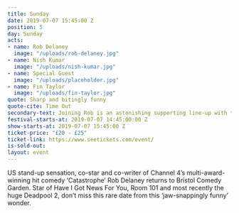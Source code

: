 ```yaml
---
title: Sunday
date: 2019-07-07 15:45:00 Z
position: 5
day: Sunday
acts:
- name: Rob Delaney
  image: "/uploads/rob-delaney.jpg"
- name: Nish Kumar
  image: "/uploads/nish-kumar.jpg"
- name: Special Guest
  image: "/uploads/placeholder.jpg"
- name: Fin Taylor
  image: "/uploads/fin-taylor.jpg"
quote: Sharp and bitingly funny
quote-cite: Time Out
secondary-text: Joining Rob is an astonishing supporting line-up with the Mash Report host and Mock The Week regular Nish Kumar, a very special guest to be announced and the provocatively funny Live At The Apollo star Fin Taylor as host.
festival-starts-at: 2019-07-07 14:45:00:00 Z
show-starts-at: 2019-07-07 15:45:00 Z
ticket-price: "£20 - £25"
ticket-link: https://www.seetickets.com/event/
is-sold-out:
layout: event
---
```


US stand-up sensation, co-star and co-writer of Channel 4’s multi-award-winning hit comedy ‘Catastrophe’ Rob Delaney returns to Bristol Comedy Garden. Star of Have I Got News For You, Room 101 and most recently the huge Deadpool 2, don’t miss this rare date from this ‘jaw-snappingly funny’ wonder.